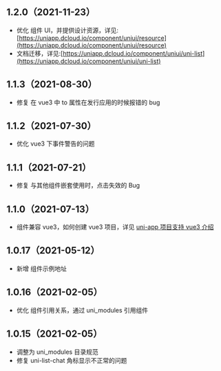 ## 1.2.0（2021-11-23）

- 优化 组件 UI，并提供设计资源，详见:[https://uniapp.dcloud.io/component/uniui/resource](https://uniapp.dcloud.io/component/uniui/resource)
- 文档迁移，详见:[https://uniapp.dcloud.io/component/uniui/uni-list](https://uniapp.dcloud.io/component/uniui/uni-list)

## 1.1.3（2021-08-30）

- 修复 在 vue3 中 to 属性在发行应用的时候报错的 bug

## 1.1.2（2021-07-30）

- 优化 vue3 下事件警告的问题

## 1.1.1（2021-07-21）

- 修复 与其他组件嵌套使用时，点击失效的 Bug

## 1.1.0（2021-07-13）

- 组件兼容 vue3，如何创建 vue3 项目，详见 [uni-app 项目支持 vue3 介绍](https://ask.dcloud.net.cn/article/37834)

## 1.0.17（2021-05-12）

- 新增 组件示例地址

## 1.0.16（2021-02-05）

- 优化 组件引用关系，通过 uni_modules 引用组件

## 1.0.15（2021-02-05）

- 调整为 uni_modules 目录规范
- 修复 uni-list-chat 角标显示不正常的问题
